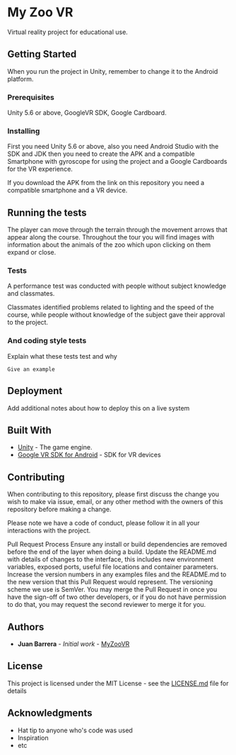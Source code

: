 # My Zoo VR

Virtual reality project for educational use.

## Getting Started

When you run the project in Unity, remember to change it to the Android platform.

### Prerequisites

Unity 5.6 or above, GoogleVR SDK, Google Cardboard.


### Installing

First you need Unity 5.6 or above, also you need Android Studio with the SDK and JDK then you need to create the APK and a compatible Smartphone with gyroscope for using the project and a Google Cardboards for the VR experience.

If you download the APK from the link on this repository you need a compatible smartphone and a VR device.

## Running the tests

The player can move through the terrain through the movement arrows that appear along the course.
Throughout the tour you will find images with information about the animals of the zoo which upon clicking on them expand or close.

### Tests

A performance test was conducted with people without subject knowledge and classmates.

Classmates identified problems related to lighting and the speed of the course, while people without knowledge of the subject gave their approval to the project.



### And coding style tests

Explain what these tests test and why

```
Give an example
```

## Deployment

Add additional notes about how to deploy this on a live system

## Built With

* [Unity](https://unity3d.com/es) - The game engine.
* [Google VR SDK for Android](https://developers.google.com/vr/develop/android/get-started) - SDK for VR devices


## Contributing

When contributing to this repository, please first discuss the change you wish to make via issue, email, or any other method with the owners of this repository before making a change.

Please note we have a code of conduct, please follow it in all your interactions with the project.

Pull Request Process
Ensure any install or build dependencies are removed before the end of the layer when doing a build.
Update the README.md with details of changes to the interface, this includes new environment variables, exposed ports, useful file locations and container parameters.
Increase the version numbers in any examples files and the README.md to the new version that this Pull Request would represent. The versioning scheme we use is SemVer.
You may merge the Pull Request in once you have the sign-off of two other developers, or if you do not have permission to do that, you may request the second reviewer to merge it for you.

## Authors

* **Juan Barrera** - *Initial work* - [MyZooVR](https://github.com/JuanBarreraU/MyZOO-VR/)

## License

This project is licensed under the MIT License - see the [LICENSE.md](LICENSE.md) file for details

## Acknowledgments

* Hat tip to anyone who's code was used
* Inspiration
* etc
  
